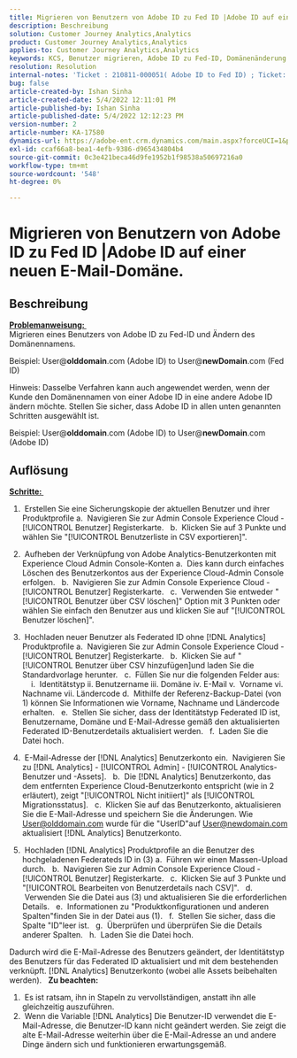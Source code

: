 ```yaml
---
title: Migrieren von Benutzern von Adobe ID zu Fed ID |Adobe ID auf einer neuen E-Mail-Domäne.
description: Beschreibung
solution: Customer Journey Analytics,Analytics
product: Customer Journey Analytics,Analytics
applies-to: Customer Journey Analytics,Analytics
keywords: KCS, Benutzer migrieren, Adobe ID zu Fed-ID, Domänenänderung
resolution: Resolution
internal-notes: 'Ticket : 210811-000051( Adobe ID to Fed ID) ; Ticket: 210916-000306 (Adobe ID to Adobe ID)'
bug: false
article-created-by: Ishan Sinha
article-created-date: 5/4/2022 12:11:01 PM
article-published-by: Ishan Sinha
article-published-date: 5/4/2022 12:12:23 PM
version-number: 2
article-number: KA-17580
dynamics-url: https://adobe-ent.crm.dynamics.com/main.aspx?forceUCI=1&pagetype=entityrecord&etn=knowledgearticle&id=0868c43f-a3cb-ec11-a7b5-6045bd00db25
exl-id: ccaf66a8-bea1-4efb-9386-d965434804b4
source-git-commit: 0c3e421beca46d9fe1952b1f98538a50697216a0
workflow-type: tm+mt
source-wordcount: '548'
ht-degree: 0%

---
```


# Migrieren von Benutzern von Adobe ID zu Fed ID |Adobe ID auf einer neuen E-Mail-Domäne.

## Beschreibung

<u><b>Problemanweisung: </b></u> <br>
Migrieren eines Benutzers von Adobe ID zu Fed-ID und Ändern des Domänennamens.

Beispiel: User@<b>olddomain</b>.com (Adobe ID) to User@<b>newDomain</b>.com (Fed ID)



Hinweis: Dasselbe Verfahren kann auch angewendet werden, wenn der Kunde den Domänennamen von einer Adobe ID in eine andere Adobe ID ändern möchte. Stellen Sie sicher, dass Adobe ID in allen unten genannten Schritten ausgewählt ist.

Beispiel: User@<b>olddomain</b>.com (Adobe ID) to User@<b>newDomain</b>.com (Adobe ID)


## Auflösung


<u><b>Schritte: </b></u>

1)  Erstellen Sie eine Sicherungskopie der aktuellen Benutzer und ihrer Produktprofile a.  Navigieren Sie zur Admin Console Experience Cloud - [!UICONTROL Benutzer] Registerkarte.
  b.  Klicken Sie auf 3 Punkte und wählen Sie &quot;[!UICONTROL Benutzerliste in CSV exportieren]&quot;.

2)  Aufheben der Verknüpfung von Adobe Analytics-Benutzerkonten mit Experience Cloud Admin Console-Konten a.  Dies kann durch einfaches Löschen des Benutzerkontos aus der Experience Cloud-Admin Console erfolgen.
  b.  Navigieren Sie zur Admin Console Experience Cloud - [!UICONTROL Benutzer] Registerkarte.
  c.  Verwenden Sie entweder &quot;[!UICONTROL Benutzer über CSV löschen]&quot; Option mit 3 Punkten oder wählen Sie einfach den Benutzer aus und klicken Sie auf &quot;[!UICONTROL Benutzer löschen]&quot;.

3)  Hochladen neuer Benutzer als Federated ID ohne [!DNL Analytics] Produktprofile a.  Navigieren Sie zur Admin Console Experience Cloud - [!UICONTROL Benutzer] Registerkarte.
  b.  Klicken Sie auf &quot;[!UICONTROL Benutzer über CSV hinzufügen]und laden Sie die Standardvorlage herunter.
  c.  Füllen Sie nur die folgenden Felder aus:       i.  Identitätstyp ii. Benutzername iii. Domäne iv. E-Mail v.  Vorname vi. Nachname vii. Ländercode d.  Mithilfe der Referenz-Backup-Datei (von 1) können Sie Informationen wie Vorname, Nachname und Ländercode erhalten.
  e.  Stellen Sie sicher, dass der Identitätstyp Federated ID ist, Benutzername, Domäne und E-Mail-Adresse gemäß den aktualisierten Federated ID-Benutzerdetails aktualisiert werden.
  f.  Laden Sie die Datei hoch.

4)  E-Mail-Adresse der [!DNL Analytics] Benutzerkonto ein.  Navigieren Sie zu [!DNL Analytics] - [!UICONTROL Admin] - [!UICONTROL Analytics-Benutzer und -Assets].
  b.  Die [!DNL Analytics] Benutzerkonto, das dem entfernten Experience Cloud-Benutzerkonto entspricht (wie in 2 erläutert), zeigt &quot;[!UICONTROL Nicht initiiert]&quot; als [!UICONTROL Migrationsstatus].
  c.  Klicken Sie auf das Benutzerkonto, aktualisieren Sie die E-Mail-Adresse und speichern Sie die Änderungen. Wie User@olddomain.com wurde für die &quot;UserID&quot;auf User@newdomain.com aktualisiert [!DNL Analytics] Benutzerkonto.

5)  Hochladen [!DNL Analytics] Produktprofile an die Benutzer des hochgeladenen Federateds ID in (3) a.  Führen wir einen Massen-Upload durch.
  b.  Navigieren Sie zur Admin Console Experience Cloud - [!UICONTROL Benutzer] Registerkarte.
  c.  Klicken Sie auf 3 Punkte und &quot;[!UICONTROL Bearbeiten von Benutzerdetails nach CSV]&quot;.
  d.  Verwenden Sie die Datei aus (3) und aktualisieren Sie die erforderlichen Details.
  e.  Informationen zu &quot;Produktkonfigurationen und anderen Spalten&quot;finden Sie in der Datei aus (1).
  f.  Stellen Sie sicher, dass die Spalte &quot;ID&quot;leer ist.
  g.  Überprüfen und überprüfen Sie die Details anderer Spalten.
  h.  Laden Sie die Datei hoch.

Dadurch wird die E-Mail-Adresse des Benutzers geändert, der Identitätstyp des Benutzers für das Federated ID aktualisiert und mit dem bestehenden verknüpft. [!DNL Analytics] Benutzerkonto (wobei alle Assets beibehalten werden).
 
<b>Zu beachten:</b>
1)  Es ist ratsam, ihn in Stapeln zu vervollständigen, anstatt ihn alle gleichzeitig auszuführen.
2)  Wenn die Variable [!DNL Analytics] Die Benutzer-ID verwendet die E-Mail-Adresse, die Benutzer-ID kann nicht geändert werden. Sie zeigt die alte E-Mail-Adresse weiterhin über die E-Mail-Adresse an und andere Dinge ändern sich und funktionieren erwartungsgemäß.
